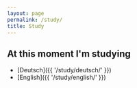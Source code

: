 ```yaml
---
layout: page
permalink: /study/
title: Study
---
```


## At this moment I'm studying

* [Deutsch]({{ '/study/deutsch/' }})
* [English]({{ '/study/english/' }})
